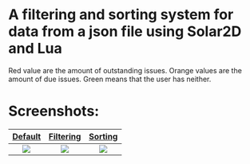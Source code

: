 # A filtering and sorting system for data from a json file using Solar2D and Lua

Red value are the amount of outstanding issues.
Orange values are the amount of due issues.
Green means that the user has neither.

# Screenshots:
<a href="https://github.com/RowanCParnell/CareControlSystem/assets/163315024/b1b036aa-17b5-478d-b992-20c18e80ca27" target="_blank">**Default**</a>|<a href="https://github.com/RowanCParnell/CareControlSystem/assets/163315024/5f47e490-8c69-478a-835a-ea217a5b9d03" target="_blank">**Filtering**</a>|<a href="https://github.com/RowanCParnell/CareControlSystem/assets/163315024/304b9176-c6fa-4902-b3c0-7889411ae83c" target="_blank">**Sorting**</a>
:---:|:---:|:---:
<a href="https://github.com/RowanCParnell/CareControlSystem/assets/163315024/b1b036aa-17b5-478d-b992-20c18e80ca27" target="_blank"><img src="https://github.com/RowanCParnell/CareControlSystem/assets/163315024/b1b036aa-17b5-478d-b992-20c18e80ca27"></a>|<a href="https://github.com/RowanCParnell/CareControlSystem/assets/163315024/5f47e490-8c69-478a-835a-ea217a5b9d03" target="_blank"><img src="https://github.com/RowanCParnell/CareControlSystem/assets/163315024/5f47e490-8c69-478a-835a-ea217a5b9d03"></a>|<a href="https://github.com/RowanCParnell/CareControlSystem/assets/163315024/304b9176-c6fa-4902-b3c0-7889411ae83c" target="_blank"><img src="https://github.com/RowanCParnell/CareControlSystem/assets/163315024/304b9176-c6fa-4902-b3c0-7889411ae83c"></a>
